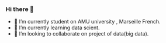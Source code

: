 ### Hi there 👋


- 🔭 I’m currently student on AMU university , Marseille French.
- 🌱 I’m currently learning data scient.
- 👯 I’m looking to collaborate on project of data(big data).
